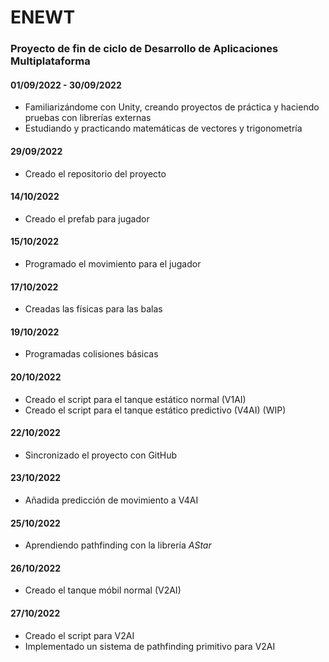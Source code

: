 # ENEWT

### Proyecto de fin de ciclo de Desarrollo de Aplicaciones Multiplataforma

#### 01/09/2022 - 30/09/2022

- Familiarizándome con Unity, creando proyectos de práctica y haciendo pruebas con librerías externas
- Estudiando y practicando matemáticas de vectores y trigonometría

#### 29/09/2022

- Creado el repositorio del proyecto

#### 14/10/2022

- Creado el prefab para jugador

#### 15/10/2022

- Programado el movimiento para el jugador

#### 17/10/2022

- Creadas las físicas para las balas

#### 19/10/2022

- Programadas colisiones básicas

#### 20/10/2022

- Creado el script para el tanque estático normal (V1AI) 
- Creado el script para el tanque estático predictivo (V4AI) (WIP)

#### 22/10/2022

- Sincronizado el proyecto con GitHub

#### 23/10/2022

- Añadida predicción de movimiento a V4AI

#### 25/10/2022

- Aprendiendo pathfinding con la librería *AStar*

#### 26/10/2022

- Creado el tanque móbil normal (V2AI)

#### 27/10/2022

- Creado el script para V2AI
- Implementado un sistema de pathfinding primitivo para V2AI
